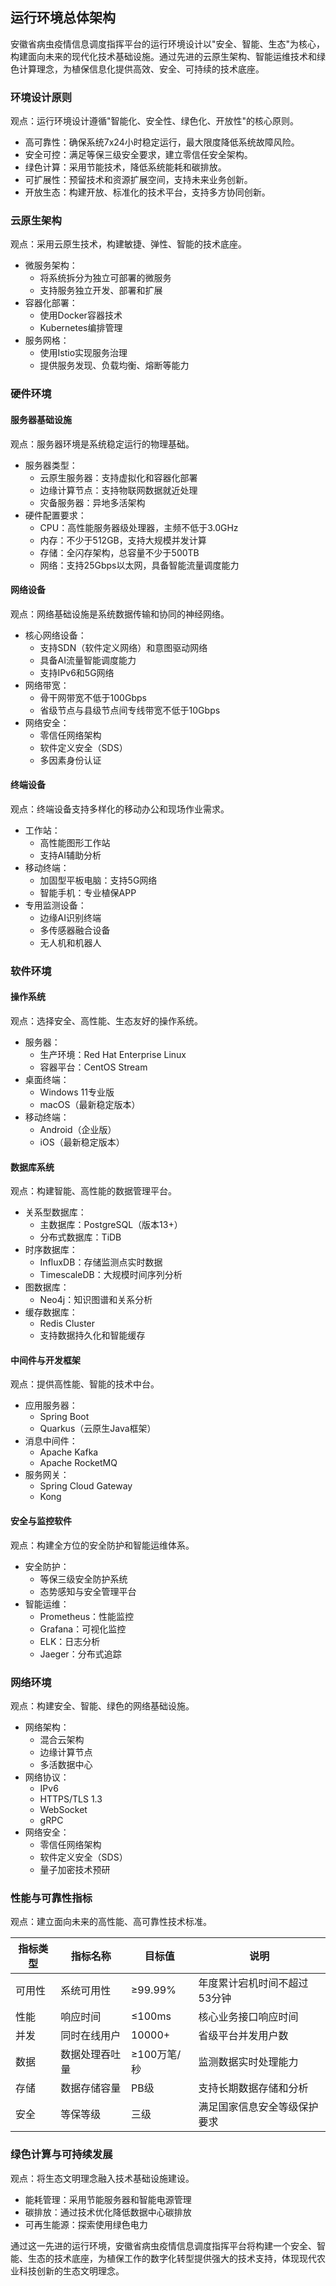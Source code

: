 ## 运行环境总体架构

安徽省病虫疫情信息调度指挥平台的运行环境设计以"安全、智能、生态"为核心，构建面向未来的现代化技术基础设施。通过先进的云原生架构、智能运维技术和绿色计算理念，为植保信息化提供高效、安全、可持续的技术底座。

### 环境设计原则

观点：运行环境设计遵循"智能化、安全性、绿色化、开放性"的核心原则。
- 高可靠性：确保系统7x24小时稳定运行，最大限度降低系统故障风险。
- 安全可控：满足等保三级安全要求，建立零信任安全架构。
- 绿色计算：采用节能技术，降低系统能耗和碳排放。
- 可扩展性：预留技术和资源扩展空间，支持未来业务创新。
- 开放生态：构建开放、标准化的技术平台，支持多方协同创新。

### 云原生架构

观点：采用云原生技术，构建敏捷、弹性、智能的技术底座。
- 微服务架构：
  - 将系统拆分为独立可部署的微服务
  - 支持服务独立开发、部署和扩展
- 容器化部署：
  - 使用Docker容器技术
  - Kubernetes编排管理
- 服务网格：
  - 使用Istio实现服务治理
  - 提供服务发现、负载均衡、熔断等能力

### 硬件环境

#### 服务器基础设施

观点：服务器环境是系统稳定运行的物理基础。
- 服务器类型：
  - 云原生服务器：支持虚拟化和容器化部署
  - 边缘计算节点：支持物联网数据就近处理
  - 灾备服务器：异地多活架构
- 硬件配置要求：
  - CPU：高性能服务器级处理器，主频不低于3.0GHz
  - 内存：不少于512GB，支持大规模并发计算
  - 存储：全闪存架构，总容量不少于500TB
  - 网络：支持25Gbps以太网，具备智能流量调度能力

#### 网络设备

观点：网络基础设施是系统数据传输和协同的神经网络。
- 核心网络设备：
  - 支持SDN（软件定义网络）和意图驱动网络
  - 具备AI流量智能调度能力
  - 支持IPv6和5G网络
- 网络带宽：
  - 骨干网带宽不低于100Gbps
  - 省级节点与县级节点间专线带宽不低于10Gbps
- 网络安全：
  - 零信任网络架构
  - 软件定义安全（SDS）
  - 多因素身份认证

#### 终端设备

观点：终端设备支持多样化的移动办公和现场作业需求。
- 工作站：
  - 高性能图形工作站
  - 支持AI辅助分析
- 移动终端：
  - 加固型平板电脑：支持5G网络
  - 智能手机：专业植保APP
- 专用监测设备：
  - 边缘AI识别终端
  - 多传感器融合设备
  - 无人机和机器人

### 软件环境

#### 操作系统

观点：选择安全、高性能、生态友好的操作系统。
- 服务器：
  - 生产环境：Red Hat Enterprise Linux
  - 容器平台：CentOS Stream
- 桌面终端：
  - Windows 11专业版
  - macOS（最新稳定版本）
- 移动终端：
  - Android（企业版）
  - iOS（最新稳定版本）

#### 数据库系统

观点：构建智能、高性能的数据管理平台。
- 关系型数据库：
  - 主数据库：PostgreSQL（版本13+）
  - 分布式数据库：TiDB
- 时序数据库：
  - InfluxDB：存储监测点实时数据
  - TimescaleDB：大规模时间序列分析
- 图数据库：
  - Neo4j：知识图谱和关系分析
- 缓存数据库：
  - Redis Cluster
  - 支持数据持久化和智能缓存

#### 中间件与开发框架

观点：提供高性能、智能的技术中台。
- 应用服务器：
  - Spring Boot
  - Quarkus（云原生Java框架）
- 消息中间件：
  - Apache Kafka
  - Apache RocketMQ
- 服务网关：
  - Spring Cloud Gateway
  - Kong

#### 安全与监控软件

观点：构建全方位的安全防护和智能运维体系。
- 安全防护：
  - 等保三级安全防护系统
  - 态势感知与安全管理平台
- 智能运维：
  - Prometheus：性能监控
  - Grafana：可视化监控
  - ELK：日志分析
  - Jaeger：分布式追踪

### 网络环境

观点：构建安全、智能、绿色的网络基础设施。
- 网络架构：
  - 混合云架构
  - 边缘计算节点
  - 多活数据中心
- 网络协议：
  - IPv6
  - HTTPS/TLS 1.3
  - WebSocket
  - gRPC
- 网络安全：
  - 零信任网络架构
  - 软件定义安全（SDS）
  - 量子加密技术预研

### 性能与可靠性指标

观点：建立面向未来的高性能、高可靠性技术标准。

| 指标类型 | 指标名称 | 目标值 | 说明 |
|----------|----------|--------|------|
| 可用性 | 系统可用性 | ≥99.99% | 年度累计宕机时间不超过53分钟 |
| 性能 | 响应时间 | ≤100ms | 核心业务接口响应时间 |
| 并发 | 同时在线用户 | 10000+ | 省级平台并发用户数 |
| 数据 | 数据处理吞吐量 | ≥100万笔/秒 | 监测数据实时处理能力 |
| 存储 | 数据存储容量 | PB级 | 支持长期数据存储和分析 |
| 安全 | 等保等级 | 三级 | 满足国家信息安全等级保护要求 |

### 绿色计算与可持续发展

观点：将生态文明理念融入技术基础设施建设。
- 能耗管理：采用节能服务器和智能电源管理
- 碳排放：通过技术优化降低数据中心碳排放
- 可再生能源：探索使用绿色电力

通过这一先进的运行环境，安徽省病虫疫情信息调度指挥平台将构建一个安全、智能、生态的技术底座，为植保工作的数字化转型提供强大的技术支持，体现现代农业科技创新的生态文明理念。
